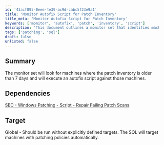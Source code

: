 ```yaml
---
id: '43acf895-0eee-4e39-ac9d-cabc5f23e9a1'
title: 'Monitor Autofix Script for Patch Inventory'
title_meta: 'Monitor Autofix Script for Patch Inventory'
keywords: ['monitor', 'autofix', 'patch', 'inventory', 'script']
description: 'This document outlines a monitor set that identifies machines with patch inventory older than 7 days and executes an autofix script to address the issue. It includes dependencies and target information for implementation.'
tags: ['patching', 'sql']
draft: false
unlisted: false
---
```


## Summary

The monitor set will look for machines where the patch inventory is older than 7 days and will execute an autofix script against those machines.

## Dependencies

[SEC - Windows Patching - Script - Repair Failing Patch Scans](<../scripts/Repair Failing Patch Scans.md>)

## Target

Global - Should be run without explicitly defined targets. The SQL will target machines with patching policies automatically.
